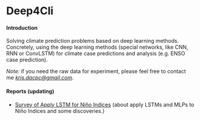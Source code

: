 # Deep4Cli

#### Introduction

Solving climate prediction problems based on deep learning methods. Concretely, using the deep learning methods (special networks, like CNN, RNN or ConvLSTM) for climate case predictions and analysis (e.g. ENSO case prediction).

*Note:* if you need the raw data for experiment, please feel free to contact me [*kris.dacpc@gmail.com*](mailto:kris.dacpc@gmail.com).

#### Reports (updating)

* [Survey of Apply LSTM for Niño Indices](http://pengcheng.tech/2018/06/12/survey-of-apply-lstm-for-nino-indices/) (about apply LSTMs and MLPs to Niño Indices and some discoveries.)
